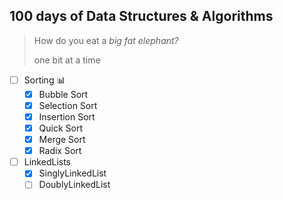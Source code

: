 ## 100 days of Data Structures & Algorithms

> How do you eat a *big fat elephant?*
>
> one bit at a time

- [ ] Sorting :bar_chart:
    - [x] Bubble Sort
    - [x] Selection Sort
    - [x] Insertion Sort
    - [x] Quick Sort
    - [x] Merge Sort
    - [x] Radix Sort
- [ ] LinkedLists
    - [x] SinglyLinkedList
    - [ ] DoublyLinkedList